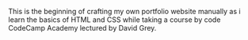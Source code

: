 This is the beginning of crafting my own portfolio website manually as i learn the basics of HTML and CSS 
while taking a course by code CodeCamp Academy lectured by David Grey.

<!---will update the README as I get to the peak of the website --->

